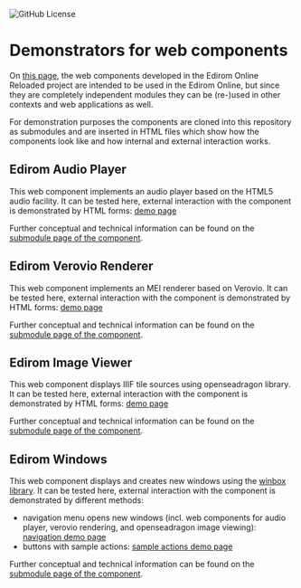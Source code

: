 ![GitHub License](https://img.shields.io/github/license/Edirom/edirom-web-components-demonstrator)

# Demonstrators for web components

On [this page](https://edirom.github.io/edirom-web-components-demonstrator/), the web components developed in the Edirom Online Reloaded project are intended to be used in the Edirom Online, but since they are completely independent modules they can be (re-)used in other contexts and web applications as well. 

For demonstration purposes the components are cloned into this repository as submodules and are inserted in HTML files which show how the components look like and how internal and external interaction works.
 
## Edirom Audio Player

This web component implements an audio player based on the HTML5 audio facility. It can be tested here, external interaction with the component is demonstrated by HTML forms: [demo page](https://edirom.github.io/edirom-web-components-demonstrator/edirom-audio-player.html)

Further conceptual and technical information can be found on the [submodule page of the component](https://edirom.github.io/edirom-web-components-demonstrator/edirom-audio-player/). 

## Edirom Verovio Renderer

This web component implements an MEI renderer based on Verovio. It can be tested here, external interaction with the component is demonstrated by HTML forms: [demo page](https://edirom.github.io/edirom-web-components-demonstrator/verovio-renderer.html)

Further conceptual and technical information can be found on the [submodule page of the component](https://edirom.github.io/edirom-web-components-demonstrator/edirom-verovio-renderer/). 


## Edirom Image Viewer

This web component displays IIIF tile sources using openseadragon library. It can be tested here, external interaction with the component is demonstrated by HTML forms: [demo page](https://edirom.github.io/edirom-web-components-demonstrator/edirom-image-viewer.html)

Further conceptual and technical information can be found on the [submodule page of the component](https://edirom.github.io/edirom-web-components-demonstrator/edirom-image-viewer/). 



## Edirom Windows

This web component displays and creates new windows using the [winbox library](https://nextapps-de.github.io/winbox/). It can be tested here, external interaction with the component is demonstrated by different methods:
* navigation menu opens new windows (incl. web components for audio player, verovio rendering, and openseadragon image viewing): [navigation demo page](https://edirom.github.io/edirom-web-components-demonstrator/edirom-navigation.html)
* buttons with sample actions: [sample actions demo page](https://edirom.github.io/edirom-web-components-demonstrator/edirom-windows-sample-actions.html)

Further conceptual and technical information can be found on the [submodule page of the component](https://edirom.github.io/edirom-web-components-demonstrator/edirom-window/). 



